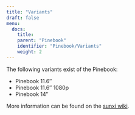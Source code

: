 ```yaml
---
title: "Variants"
draft: false
menu:
  docs:
    title:
    parent: "Pinebook"
    identifier: "Pinebook/Variants"
    weight: 2
---
```


The following variants exist of the Pinebook:

* Pinebook 11.6″
* Pinebook 11.6″ 1080p
* Pinebook 14″

More information can be found on the [sunxi wiki](https://linux-sunxi.org/Pine_Pinebook).
